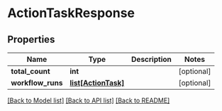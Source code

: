 # ActionTaskResponse

## Properties
Name | Type | Description | Notes
------------ | ------------- | ------------- | -------------
**total_count** | **int** |  | [optional] 
**workflow_runs** | [**list[ActionTask]**](ActionTask.md) |  | [optional] 

[[Back to Model list]](../README.md#documentation-for-models) [[Back to API list]](../README.md#documentation-for-api-endpoints) [[Back to README]](../README.md)


